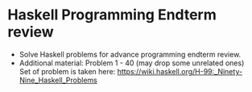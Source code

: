 # Haskell Programming Endterm review
- Solve Haskell problems for advance programming endterm review.  
- Additional material: Problem 1 - 40 (may drop some unrelated ones)  
Set of problem is taken here: https://wiki.haskell.org/H-99:_Ninety-Nine_Haskell_Problems  
